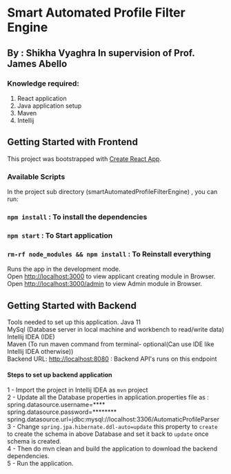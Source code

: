 # Smart Automated Profile Filter Engine
## By : Shikha Vyaghra In supervision of Prof. James Abello

### Knowledge required:
1. React application
2. Java application setup 
3. Maven  
4. Intellij

## Getting Started with Frontend

This project was bootstrapped with [Create React App](https://github.com/facebook/create-react-app).

### Available Scripts

In the project sub directory (smartAutomatedProfileFilterEngine) , you can run:
### `npm install` : To install the dependencies
### `npm start` : To Start application
### `rm-rf node_modules && npm install` : To Reinstall everything

Runs the app in the development mode.\
Open [http://localhost:3000](http://localhost:3000) to view applicant creating module in Browser.
Open [http://localhost:3000/admin](http://localhost:3000/admin) to view Admin module in Browser.

## Getting Started with Backend
Tools needed to set up this application.
Java 11 \
MySql (Database server in local machine and workbench to read/write data) \
Intellij IDEA (IDE) \
Maven (To run maven command from terminal- optional(Can use IDE like Intellij IDEA otherwise)) \
Backend URL: [http://localhost:8080](http://localhost:8080/) : Backend API's runs on this endpoint


#### Steps to set up backend application
1 - Import the project in Intellij IDEA as `mvn`  project\
2 - Update all the Database properties in application.properties file as :\
spring.datasource.username=****\
spring.datasource.password=********\
spring.datasource.url=jdbc:mysql://localhost:3306/AutomaticProfileParser \
3 - Change `spring.jpa.hibernate.ddl-auto=update` this property to `create` to create the schema in above Database and set it back to `update` once schema is created.\
4 - Then do mvn clean and build the application to download the backend dependencies.\
5 - Run the application.





